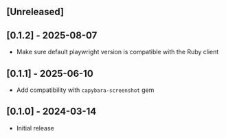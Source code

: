 ## [Unreleased]

## [0.1.2] - 2025-08-07

- Make sure default playwright version is compatible with the Ruby client

## [0.1.1] - 2025-06-10

- Add compatibility with `capybara-screenshot` gem

## [0.1.0] - 2024-03-14

- Initial release
